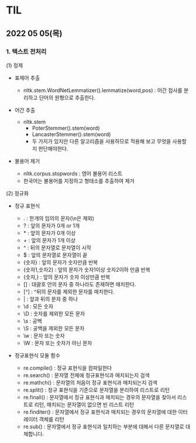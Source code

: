 # TIL



## 2022 05 05(목)


### 1. 텍스트 전처리

 (1) 정제

 * 표제어 추출
   * nltk.stem.WordNetLemmatizer().lemmatize(word,pos) : 어간 접사를 분리하고 단어의 원형으로 추출한다.

 * 어간 추출
   * nltk.stem
     * PoterStemmer().stem(word)
     * LancasterStemmer().stem(word)
     * 두 가지가 있지만 다른 알고리즘을 사용하므로 적용해 보고 무엇을 사용할지 판단해야한다.

 * 불용어 제거
   * nltk.corpus.stopwords : 영어 불용어 리스트
   * 한국어는 불용어를 지정하고 형태소를 추출하여 제거


 (2) 정규화
 
 * 정규 표현식
   * . : 한개의 임의의 문자(\\n은 제외)
   * ? : 앞의 문자가 0개 or 1개
   * \* : 앞의 문자가 0개 이상
   * \+ : 앞의 문자가 1개 이상
   * ^ : 뒤의 문자열로 문자열이 시작
   * $ : 앞의 문자열로 문자열이 끝
   * {숫자} : 앞의 문자가 숫자만큼 반복
   * {숫자1,숫자2} : 앞의 문자가 숫자1이상 숫자2이하 만큼 반복
   * {숫자,} : 앞의 문자가 숫자 이상만큼 반복
   * [] : 대괄호 안의 문자 중 하나라도 존재하면 매치한다.
   * [^] : ^뒤의 문자를 제외한 문자를 매치한다.
   * | : 앞과 뒤의 문자 중 하나
   * \d : 모든 숫자
   * \D : 숫자를 제외한 모든 문자
   * \s : 공백
   * \S : 공백을 제외한 모든 문자
   * \w : 문자 또는 숫자
   * \W : 문자 또는 숫자가 아닌 문자

 * 정규표현식 모듈 함수
   * re.compile() : 정규 표현식을 컴파일한다
   * re.search() : 문자열 전체에 정규표현식과 매치되는지 검색
   * re.mathch() : 문자열의 처음이 정규 표현식과 매치되는지 검색
   * re.split() : 정규 표현식을 기준으로 문자열을 분리하여 리스트로 리턴
   * re.finall() : 문자열에서 정규 표현식과 매치되는 경우의 문자열을 찾아서 리스트로 리턴, 매치되는 문자열이 없으면 빈 리스트 리턴
   * re.finditer() : 문자열에서 정규 표현식과 매치되는 경우의 문자열에 대한 이터레이터 객체를 리턴
   * re.sub() : 문자열에서 정규 표현식과 일치하는 부분에 대해서 다른 문자열로 대체합니다.
